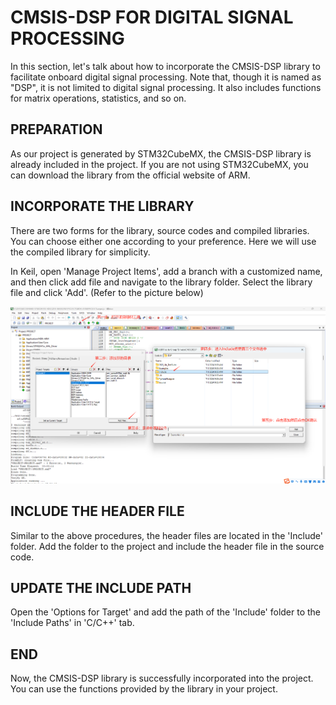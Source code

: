 # CMSIS-DSP FOR DIGITAL SIGNAL PROCESSING

In this section, let's talk about how to incorporate the CMSIS-DSP library to facilitate onboard digital signal processing. Note that, though it is named as "DSP", it is not limited to digital signal processing. It also includes functions for matrix operations, statistics, and so on.

## PREPARATION

As our project is generated by STM32CubeMX, the CMSIS-DSP library is already included in the project. If you are not using STM32CubeMX, you can download the library from the official website of ARM.

## INCORPORATE THE LIBRARY
There are two forms for the library, source codes and compiled libraries. You can choose either one according to your preference. Here we will use the compiled library for simplicity.

In Keil, open 'Manage Project Items', add a branch with a customized name, and then click add file and navigate to the library folder. Select the library file and click 'Add'. (Refer to the picture below)

![DSP](DSP.png)

## INCLUDE THE HEADER FILE
Similar to the above procedures, the header files are located in the 'Include' folder. Add the folder to the project and include the header file in the source code.

## UPDATE THE INCLUDE PATH
Open the 'Options for Target' and add the path of the 'Include' folder to the 'Include Paths' in 'C/C++' tab.

## END
Now, the CMSIS-DSP library is successfully incorporated into the project. You can use the functions provided by the library in your project.



